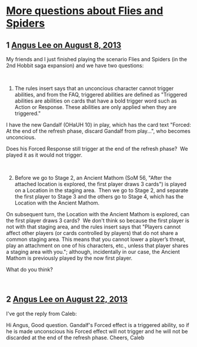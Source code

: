 # [More questions about Flies and Spiders](https://community.fantasyflightgames.com/topic/88059-more-questions-about-flies-and-spiders/)

## 1 [Angus Lee on August 8, 2013](https://community.fantasyflightgames.com/topic/88059-more-questions-about-flies-and-spiders/?do=findComment&comment=834008)

My friends and I just finished playing the scenario Flies and Spiders (in the 2nd Hobbit saga expansion) and we have two questions:

 

1. The rules insert says that an unconcious character cannot trigger abilities, and from the FAQ, triggered abilities are defined as "Triggered abilities are abilities on cards that have a bold trigger word such as Action or Response. These abilities are only applied when they are triggered."

I have the new Gandalf (OHaUH 10) in play, which has the card text "Forced: At the end of the refresh phase, discard Gandalf from play...", who becomes unconcious.

Does his Forced Response still trigger at the end of the refresh phase?  We played it as it would not trigger.

 

2. Before we go to Stage 2, an Ancient Mathom (SoM 56, "After the attached location is explored, the first player draws 3 cards") is played on a Location in the staging area.  Then we go to Stage 2, and separate the first player to Stage 3 and the others go to Stage 4, which has the Location with the Ancient Mathom.

On subsequent turn, the Location with the Ancient Mathom is explored, can the first player draws 3 cards?  We don't think so because the first player is not with that staging area, and the rules insert says that "Players cannot affect other players (or cards controlled by players) that do not share a common staging area. This means that you cannot lower a player’s threat, play an attachment on one of his characters, etc., unless that player shares a staging area with you."; although, incidentally in our case, the Ancient Mathom is previously played by the now first player.

What do you think?

 

## 2 [Angus Lee on August 22, 2013](https://community.fantasyflightgames.com/topic/88059-more-questions-about-flies-and-spiders/?do=findComment&comment=846996)

I've got the reply from Caleb:

Hi Angus,
Good question. Gandalf's Forced effect is a triggered ability, so if he is made unconscious his Forced effect will not trigger and he will not be discarded at the end of the refresh phase.
Cheers,
Caleb
 

